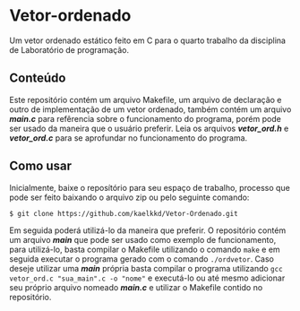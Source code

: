 # Vetor-ordenado
Um vetor ordenado estático feito em C para o quarto trabalho da disciplina de Laboratório de programação.

## Conteúdo
Este repositório contém um arquivo Makefile, um arquivo de declaração e outro de implementação de um vetor ordenado, também contém um arquivo ***main.c*** para refêrencia sobre o funcionamento do programa, porém pode ser usado da maneira que o usuário preferir. Leia os arquivos ***vetor_ord.h*** e ***vetor_ord.c*** para se aprofundar no funcionamento do programa.

## Como usar
Inicialmente, baixe o reposítório para seu espaço de trabalho, processo que pode ser feito baixando o arquivo zip ou pelo seguinte comando:

`$ git clone https://github.com/kaelkkd/Vetor-Ordenado.git`

Em seguida poderá utilizá-lo da maneira que preferir. O repositório contém um arquivo ***main*** que pode ser usado como exemplo de funcionamento, para utilizá-lo, basta compilar o Makefile utilizando o comando `make` e em seguida executar o programa gerado com o comando `./ordvetor`. Caso deseje utilizar uma ***main*** própria basta compilar o programa utilizando `gcc vetor_ord.c "sua_main".c -o "nome"` e executá-lo ou até mesmo adicionar seu próprio arquivo nomeado ***main.c*** e utilizar o Makefile contido no repositório.
